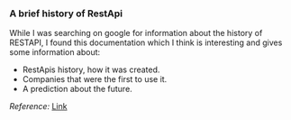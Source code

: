 ### **A brief history of RestApi**

While I was searching on google for information about the history of RESTAPI, I found this documentation which I think is interesting and gives some information about:
- RestApis history, how it was created.
- Companies that were the first to use it.
- A prediction about the future.

*Reference:*  [Link](https://mobapi.com/history-of-rest-apis/)
